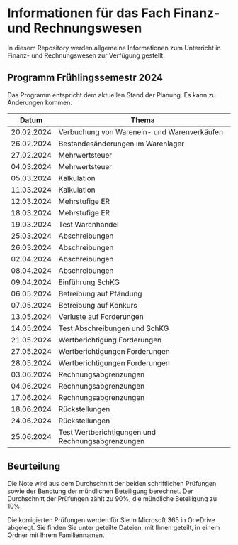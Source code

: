 # Informationen für das Fach Finanz- und Rechnungswesen

In diesem Repository werden allgemeine Informationen zum Unterricht in
Finanz- und Rechnungswesen zur Verfügung gestellt.

## Programm Frühlingssemestr 2024

Das Programm entspricht dem aktuellen Stand der Planung. Es kann zu
Änderungen kommen.

| Datum | Thema |
| ----- | ----- |
| 20.02.2024 | Verbuchung von Warenein- und Warenverkäufen |
| 26.02.2024 | Bestandesänderungen im Warenlager |
| 27.02.2024 | Mehrwertsteuer |
| 04.03.2024 | Mehrwertsteuer |
| 05.03.2024 | Kalkulation |
| 11.03.2024 | Kalkulation |
| 12.03.2024 | Mehrstufige ER |
| 18.03.2024 | Mehrstufige ER |
| 19.03.2024 | Test Warenhandel |
| 25.03.2024 | Abschreibungen |
| 26.03.2024 | Abschreibungen |
| 02.04.2024 | Abschreibungen |
| 08.04.2024 | Abschreibungen |
| 09.04.2024 | Einführung SchKG |
| 06.05.2024 | Betreibung auf Pfändung |
| 07.05.2024 | Betreibung auf Konkurs |
| 13.05.2024 | Verluste auf Forderungen |
| 14.05.2024 | Test Abschreibungen und SchKG |
| 21.05.2024 | Wertberichtigung Forderungen |
| 27.05.2024 | Wertberichtigungen Forderungen |
| 28.05.2024 | Wertberichtigungen Forderungen |
| 03.06.2024 | Rechnungsabgrenzungen |
| 04.06.2024 | Rechnungsabgrenzungen |
| 17.06.2024 | Rechnungsabgrenzungen |
| 18.06.2024 | Rückstellungen |
| 24.06.2024 | Rückstellungen |
| 25.06.2024 | Test Wertberichtigungen und Rechnungsabgrenzungen |

## Beurteilung

Die Note wird aus dem Durchschnitt der beiden schriftlichen Prüfungen
sowie der Benotung der mündlichen Beteiligung berechnet. Der
Durchschnitt der Prüfungen zählt zu 90%, die mündliche Beteiligung zu
10%.

Die korrigierten Prüfungen werden für Sie in Microsoft 365 in OneDrive
abgelegt. Sie finden Sie unter geteilte Dateien, mit Ihnen geteilt, in
einem Ordner mit Ihrem Familiennamen.
